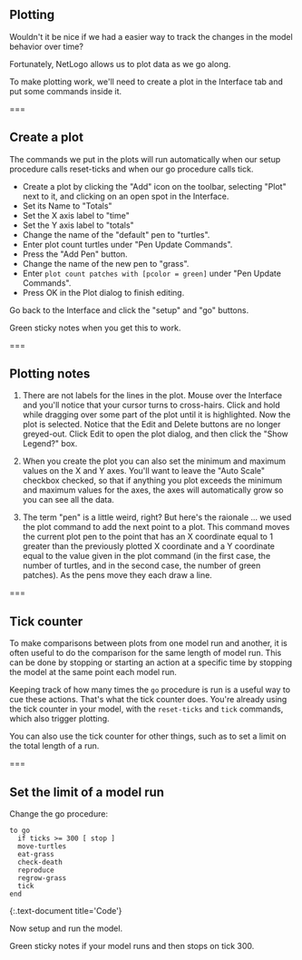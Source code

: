 ---
---

## Plotting

Wouldn't it be nice if we had a easier way to track the changes in the model behavior over time? 

Fortunately, NetLogo allows us to plot data as we go along.

To make plotting work, we'll need to create a plot in the Interface tab and put some commands inside it. 

===

## Create a plot

The commands we put in the plots will run automatically when our setup procedure calls reset-ticks and when our go procedure calls tick.

- Create a plot by clicking the "Add" icon on the toolbar, selecting "Plot" next to it, and clicking on an open spot in the Interface. 
- Set its Name to "Totals"
- Set the X axis label to "time" 
- Set the Y axis label to "totals" 
- Change the name of the "default" pen to "turtles". 
- Enter plot count turtles under "Pen Update Commands". 
- Press the "Add Pen" button.
- Change the name of the new pen to "grass". 
- Enter `plot count patches with [pcolor = green]` under "Pen Update Commands".
- Press OK in the Plot dialog to finish editing. 

Go back to the Interface and click the "setup" and "go" buttons.

Green sticky notes when you get this to work.

===

## Plotting notes

1. There are not labels for the lines in the plot. Mouse over the Interface and you'll notice that your cursor turns to cross-hairs. Click and hold while dragging over some part of the plot until it is highlighted. Now the plot is selected. Notice that the Edit and Delete buttons are no longer greyed-out. Click Edit to open the plot dialog, and then click the "Show Legend?" box.

1. When you create the plot you can also set the minimum and maximum values on the X and Y axes. You'll want to leave the "Auto Scale" checkbox checked, so that if anything you plot exceeds the minimum and maximum values for the axes, the axes will automatically grow so you can see all the data. 

1. The term "pen" is a little weird, right? But here's the raionale ... we used the plot command to add the next point to a plot. This command moves the current plot pen to the point that has an X coordinate equal to 1 greater than the previously plotted X coordinate and a Y coordinate equal to the value given in the plot command (in the first case, the number of turtles, and in the second case, the number of green patches). As the pens move they each draw a line. 

===

## Tick counter

To make comparisons between plots from one model run and another, it is often useful to do the comparison for the same length of model run. This can be done by stopping or starting an action at a specific time by stopping the model at the same point each model run. 

Keeping track of how many times the `go` procedure is run is a useful way to cue these actions. That's what the tick counter does. You're already using the tick counter in your model, with the `reset-ticks` and `tick` commands, which also trigger plotting. 

You can also use the tick counter for other things, such as to set a limit on the total length of a run. 

===

## Set the limit of a model run

Change the go procedure: 

~~~
to go
  if ticks >= 300 [ stop ]
  move-turtles
  eat-grass
  check-death
  reproduce
  regrow-grass
  tick
end
~~~
{:.text-document title='Code'}

Now setup and run the model. 

Green sticky notes if your model runs and then stops on tick 300.
